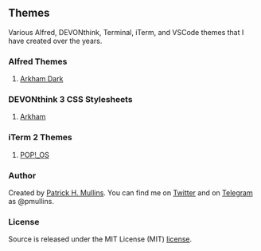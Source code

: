 ## Themes

Various Alfred, DEVONthink, Terminal, iTerm, and VSCode themes that I have created over the years.

### Alfred Themes

1. [Arkham Dark](https://github.com/phmullins/themes/tree/master/Themes/Alfred/Arkham/Arkham%20Dark)

### DEVONthink 3 CSS Stylesheets

1. [Arkham]()

### iTerm 2 Themes

1. [POP!_OS](https://github.com/phmullins/themes/tree/master/Themes/iTerm%202/Pop!_OS)

### Author
Created by [Patrick H. Mullins](http://www.pmullins.net). You can find me on  [Twitter](https://twitter.com/phmullins) and on [Telegram](https://telegram.org/) as @pmullins.

### License
Source is released under the MIT License (MIT) [license](license.md).
